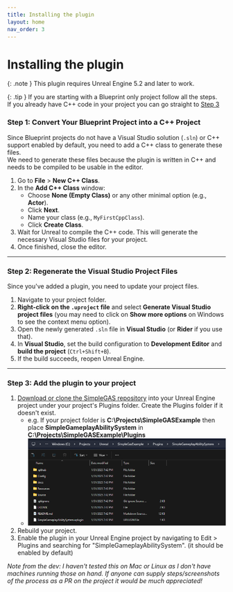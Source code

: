 ```yaml
---
title: Installing the plugin
layout: home
nav_order: 3
---
```


# Installing the plugin

{: .note }
This plugin requires Unreal Engine 5.2 and later to work.  

{: .tip }
If you are starting with a Blueprint only project follow all the steps.  
If you already have C++ code in your project you can go straight to [Step 3](#step-3-add-the-plugin-to-your-project)

### **Step 1: Convert Your Blueprint Project into a C++ Project**
Since Blueprint projects do not have a Visual Studio solution (`.sln`) or C++ support enabled by default, you need to add a C++ class to generate these files.  
We need to generate these files because the plugin is written in C++ and needs to be compiled to be usable in the editor.

1. Go to **File** > **New C++ Class**.
2. In the **Add C++ Class** window:
   - Choose **None (Empty Class)** or any other minimal option (e.g., **Actor**).
   - Click **Next**.
   - Name your class (e.g., `MyFirstCppClass`).
   - Click **Create Class**.
3. Wait for Unreal to compile the C++ code. This will generate the necessary Visual Studio files for your project.
4. Once finished, close the editor.

---

### **Step 2: Regenerate the Visual Studio Project Files**
Since you've added a plugin, you need to update your project files.

1. Navigate to your project folder.
2. **Right-click on the `.uproject` file** and select **Generate Visual Studio project files** (you may need to click on **Show more options** on Windows to see the context menu option).
3. Open the newly generated `.sln` file in **Visual Studio** (or **Rider** if you use that).
4. In **Visual Studio**, set the build configuration to **Development Editor** and **build the project** (`Ctrl+Shift+B`).
5. If the build succeeds, reopen Unreal Engine.

---

### **Step 3: Add the plugin to your project**

1. [Download or clone the SimpleGAS repository](https://github.com/strayTrain/SimpleGameplayAbilitySystem) into your Unreal Engine project under your project's Plugins folder. Create the Plugins folder if it doesn't exist. 
    - e.g. If your project folder is **C:\Projects\SimpleGASExample** then place **SimpleGameplayAbilitySystem** in **C:\Projects\SimpleGASExample\Plugins**
    - ![windows example of the project folder](../images/installed_plugin_directory.png)
2. Rebuild your project.
3. Enable the plugin in your Unreal Engine project by navigating to Edit > Plugins and searching for "SimpleGameplayAbilitySystem". (it should be enabled by default)

*Note from the dev: I haven't tested this on Mac or Linux as I don't have machines running those on hand. If anyone can supply steps/screenshots of the process as a PR on the project it would be much appreciated!*
